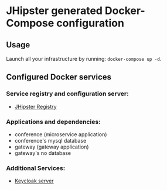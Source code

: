 # JHipster generated Docker-Compose configuration

## Usage

Launch all your infrastructure by running: `docker-compose up -d`.

## Configured Docker services

### Service registry and configuration server:

- [JHipster Registry](http://localhost:8761)

### Applications and dependencies:

- conference (microservice application)
- conference's mysql database
- gateway (gateway application)
- gateway's no database

### Additional Services:

- [Keycloak server](http://localhost:9080)
